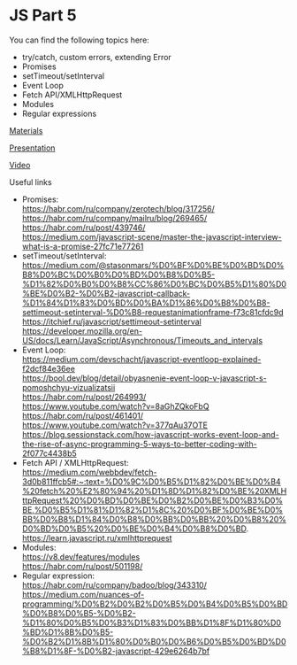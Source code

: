 # JS Part 5

You can find the following topics here:

* try/catch, custom errors, extending Error
* Promises
* setTimeout/setInterval
* Event Loop
* Fetch API/XMLHttpRequest
* Modules
* Regular expressions

[Materials](https://docs.google.com/document/d/1lfvfDH6mBobvU6_S1hP7dthDQEyzdiFP5FpNbCHZvt8/edit?usp=sharing)

[Presentation](https://docs.google.com/presentation/d/18vDPm1gZFW6c68YeR9SvDIQytn-_r87KjnRpt9OEP3Q/edit?usp=sharing)

[Video](https://solvd.zoom.us/rec/share/6SYNvwMEa0U0NMA-qRkFXkH3F9I7EcCT-3BB9IIiEY8Z0_jKQn8cPjvNKe7q2Ws.LLxruxmf0QycMrI1?startTime=1618477394000)

Useful links

* Promises:  
    https://habr.com/ru/company/zerotech/blog/317256/  
    https://habr.com/ru/company/mailru/blog/269465/  
    https://habr.com/ru/post/439746/  
    https://medium.com/javascript-scene/master-the-javascript-interview-what-is-a-promise-27fc71e77261  
* setTimeout/setInterval:  
    https://medium.com/@stasonmars/%D0%BF%D0%BE%D0%BD%D0%B8%D0%BC%D0%B0%D0%BD%D0%B8%D0%B5-%D1%82%D0%B0%D0%B8%CC%86%D0%BC%D0%B5%D1%80%D0%BE%D0%B2-%D0%B2-javascript-callback-%D1%84%D1%83%D0%BD%D0%BA%D1%86%D0%B8%D0%B8-settimeout-setinterval-%D0%B8-requestanimationframe-f73c81cfdc9d  
    https://itchief.ru/javascript/settimeout-setinterval  
    https://developer.mozilla.org/en-US/docs/Learn/JavaScript/Asynchronous/Timeouts_and_intervals  
* Event Loop:  
    https://medium.com/devschacht/javascript-eventloop-explained-f2dcf84e36ee  
    https://bool.dev/blog/detail/obyasnenie-event-loop-v-javascript-s-pomoshchyu-vizualizatsii  
    https://habr.com/ru/post/264993/  
    https://www.youtube.com/watch?v=8aGhZQkoFbQ  
    https://habr.com/ru/post/461401/  
    https://www.youtube.com/watch?v=377qAu37OTE  
    https://blog.sessionstack.com/how-javascript-works-event-loop-and-the-rise-of-async-programming-5-ways-to-better-coding-with-2f077c4438b5   
* Fetch API / XMLHttpRequest:  
    https://medium.com/webbdev/fetch-3d0b811ffcb5#:~:text=%D0%9C%D0%B5%D1%82%D0%BE%D0%B4%20fetch%20%E2%80%94%20%D1%8D%D1%82%D0%BE%20XMLHttpRequest%20%D0%BD%D0%BE%D0%B2%D0%BE%D0%B3%D0%BE,%D0%B5%D1%81%D1%82%D1%8C%20%D0%BF%D0%BE%D0%BB%D0%B8%D1%84%D0%B8%D0%BB%D0%BB%20%D0%B8%20%D0%BD%D0%B5%20%D0%BE%D0%B4%D0%B8%D0%BD.  
    https://learn.javascript.ru/xmlhttprequest  
* Modules:  
    https://v8.dev/features/modules  
    https://habr.com/ru/post/501198/  
* Regular expression:  
    https://habr.com/ru/company/badoo/blog/343310/  
    https://medium.com/nuances-of-programming/%D0%B2%D0%B2%D0%B5%D0%B4%D0%B5%D0%BD%D0%B8%D0%B5-%D0%B2-%D1%80%D0%B5%D0%B3%D1%83%D0%BB%D1%8F%D1%80%D0%BD%D1%8B%D0%B5-%D0%B2%D1%8B%D1%80%D0%B0%D0%B6%D0%B5%D0%BD%D0%B8%D1%8F-%D0%B2-javascript-429e6264b7bf  

